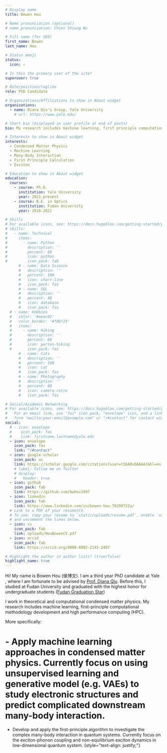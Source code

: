 ```yaml
---
# Display name
title: Bowen Hou

# Name pronunciation (optional)
# name_pronunciation: Chien Shiung Wu

# Full name (for SEO)
first_name: Bowen
last_name: Hou

# Status emoji
status:
  icon: ⚛️

# Is this the primary user of the site?
superuser: true

# Role/position/tagline
role: PhD Candidate

# Organizations/Affiliations to show in About widget
organizations:
  - name: Diana Qiu's Group, Yale University
    # url: https://www.yale.edu/

# Short bio (displayed in user profile at end of posts)
bio: My research includes machine learning, first principle computational methodology development and high throughput computing

# Interests to show in About widget
interests:
  - Condensed Matter Physics
  - Machine Learning
  - Many-Body Interaction
  - First Principle Calculation
  - Exciton

# Education to show in About widget
education:
  courses:
    - course: Ph.D. 
      institution: Yale University
      year: 2021-present
    - course: B.E. in Optics
      institution: Fudan University
      year: 2016-2021

# Skills
# For available icons, see: https://docs.hugoblox.com/getting-started/page-builder/#icons
# skills:
#   - name: Technical
#     items:
#       - name: Python
#         description: ''
#         percent: 80
#         icon: python
#         icon_pack: fab
      # - name: Data Science
      #   description: ''
      #   percent: 100
      #   icon: chart-line
      #   icon_pack: fas
      # - name: SQL
      #   description: ''
      #   percent: 40
      #   icon: database
      #   icon_pack: fas
  # - name: Hobbies
  #   color: '#eeac02'
  #   color_border: '#f0bf23'
  #   items:
  #     - name: Hiking
  #       description: ''
  #       percent: 60
  #       icon: person-hiking
  #       icon_pack: fas
      # - name: Cats
      #   description: ''
      #   percent: 100
      #   icon: cat
      #   icon_pack: fas
      # - name: Photography
      #   description: ''
      #   percent: 80
      #   icon: camera-retro
      #   icon_pack: fas

# Social/Academic Networking
# For available icons, see: https://docs.hugoblox.com/getting-started/page-builder/#icons
#   For an email link, use "fas" icon pack, "envelope" icon, and a link in the
#   form "mailto:your-email@example.com" or "/#contact" for contact widget.
social:
  # - icon: envelope
  #    icon_pack: fas
  #    link: firstname.lastname@yale.edu
  - icon: envelope
    icon_pack: fas
    link: "/#contact"
  - icon: google-scholar
    icon_pack: ai
    link: https://scholar.google.com/citations?user=tIbA0xQAAAAJ&hl=en
    # label: Follow me on Twitter
    # display:
    #   header: true
  - icon: github
    icon_pack: fab
    link: https://github.com/bwhou1997
  - icon: linkedin
    icon_pack: fab
    link: https://www.linkedin.com/in/bowen-hou-78299722a/
  # Link to a PDF of your resume/CV.
  # To use: copy your resume to `static/uploads/resume.pdf`, enable `ai` icons in `params.yaml`,
  # and uncomment the lines below.
  - icon: cv
    icon_pack: fab
    link: uploads/HouBowenCV.pdf
  - icon: orcid
    icon_pack: fab
    link: https://orcid.org/0000-0002-2145-2407

# Highlight the author in author lists? (true/false)
highlight_name: true
---
```


Hi! My name is Bowen Hou (侯博文). I am a third year PhD candidate at Yale , where I am fortunate to be advised by [Prof. Diana Qiu](https://qiugroup.yale.edu/). Before this, I studied at Fudan University and graduated with the highest honor for undergraduate students ([Fudan Graduation Star](https://optics.fudan.edu.cn/2e/14/c39848a470548/page.htm))

I work in theoretical and computational condensed matter physics. My research includes machine learning, first-principle computational methodology development and high performance computing (HPC).

More specifically: 
# - Apply machine learning approaches in condensed matter physics. Currently focus on using unsupervised learning and generative model (e.g. VAEs) to study electronic structures and predict complicated downstream many-body interaction.

- Develop and apply the first-principle algorithm to investigate the complex many-body interaction in quantum systems. Currently focus on the exciton-phonon coupling and non-equilibrium exciton dynamics in low-dimensional quantum system.
{style="text-align: justify;"}
